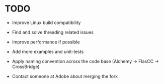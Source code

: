TODO
====

* Improve Linux build compatibility

* Find and solve threading related issues

* Improve performance if possible

* Add more examples and unit-tests

* Apply naming convention across the code base (Alchemy -> FlasCC -> CrossBridge)

* Contact someone at Adobe about merging the fork